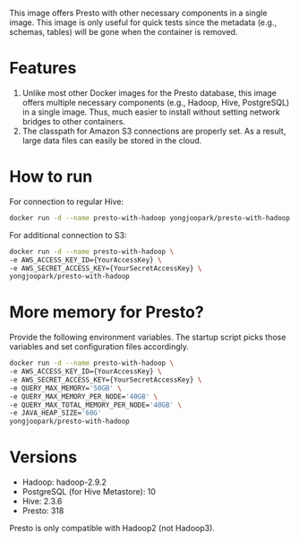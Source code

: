 This image offers Presto with other necessary components in a single image. This image is only
useful for quick tests since the metadata (e.g., schemas, tables) will be gone when the container is
removed.


# Features

1. Unlike most other Docker images for the Presto database, this image offers multiple necessary 
components (e.g., Hadoop, Hive, PostgreSQL) in a single image. Thus, much easier to install without
setting network bridges to other containers.
2. The classpath for Amazon S3 connections are properly set. As a result, large data files can 
easily be stored in the cloud.


# How to run

For connection to regular Hive:

```bash
docker run -d --name presto-with-hadoop yongjoopark/presto-with-hadoop
```

For additional connection to S3:

```bash
docker run -d --name presto-with-hadoop \
-e AWS_ACCESS_KEY_ID={YourAccessKey} \
-e AWS_SECRET_ACCESS_KEY={YourSecretAccessKey} \
yongjoopark/presto-with-hadoop
```


# More memory for Presto?

Provide the following environment variables. The startup script picks those variables and set
configuration files accordingly.

```bash
docker run -d --name presto-with-hadoop \
-e AWS_ACCESS_KEY_ID={YourAccessKey} \
-e AWS_SECRET_ACCESS_KEY={YourSecretAccessKey} \
-e QUERY_MAX_MEMORY='50GB' \
-e QUERY_MAX_MEMORY_PER_NODE='40GB' \
-e QUERY_MAX_TOTAL_MEMORY_PER_NODE='40GB' \
-e JAVA_HEAP_SIZE='60G'
yongjoopark/presto-with-hadoop
```


# Versions

- Hadoop: hadoop-2.9.2
- PostgreSQL (for Hive Metastore): 10
- Hive: 2.3.6
- Presto: 318

Presto is only compatible with Hadoop2 (not Hadoop3).
